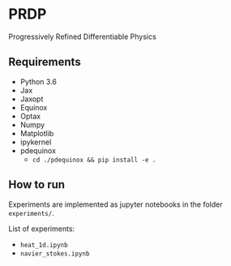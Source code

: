 # PRDP
Progressively Refined Differentiable Physics

## Requirements
- Python 3.6
- Jax
- Jaxopt
- Equinox
- Optax
- Numpy
- Matplotlib
- ipykernel
- pdequinox
    - ```cd ./pdequinox && pip install -e .```

## How to run

Experiments are implemented as jupyter notebooks in the folder `experiments/`. 

List of experiments:
- `heat_1d.ipynb`
- `navier_stokes.ipynb`
